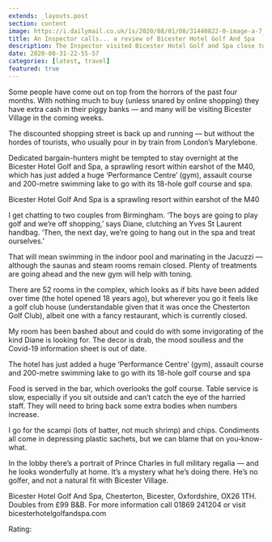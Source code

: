 ```yaml
---
extends: _layouts.post
section: content
image: https://i.dailymail.co.uk/1s/2020/08/01/08/31440822-0-image-a-7_1596267699598.jpg 
title: An Inspector calls... a review of Bicester Hotel Golf And Spa 
description: The Inspector visited Bicester Hotel Golf and Spa close to the M40. He said it would suit bargain hunters heading to the nearby shopping mecca - but found his room drab and table service slow. 
date: 2020-08-31-22-55-57 
categories: [latest, travel] 
featured: true 
--- 
```

Some people have come out on top from the horrors of the past four months. With nothing much to buy (unless snared by online shopping) they have extra cash in their piggy banks — and many will be visiting Bicester Village in the coming weeks.

The discounted shopping street is back up and running — but without the hordes of tourists, who usually pour in by train from London’s Marylebone.

Dedicated bargain-hunters might be tempted to stay overnight at the Bicester Hotel Golf and Spa, a sprawling resort within earshot of the M40, which has just added a huge ‘Performance Centre’ (gym), assault course and 200-metre swimming lake to go with its 18-hole golf course and spa.

Bicester Hotel Golf And Spa is a sprawling resort within earshot of the M40

I get chatting to two couples from Birmingham. ‘The boys are going to play golf and we’re off shopping,’ says Diane, clutching an Yves St Laurent handbag. ‘Then, the next day, we’re going to hang out in the spa and treat ourselves.’

That will mean swimming in the indoor pool and marinating in the Jacuzzi — although the saunas and steam rooms remain closed. Plenty of treatments are going ahead and the new gym will help with toning. 

There are 52 rooms in the complex, which looks as if bits have been added over time (the hotel opened 18 years ago), but wherever you go it feels like a golf club house (understandable given that it was once the Chesterton Golf Club), albeit one with a fancy restaurant, which is currently closed.

My room has been bashed about and could do with some invigorating of the kind Diane is looking for. The decor is drab, the mood soulless and the Covid-19 information sheet is out of date. 

The hotel has just added a huge ‘Performance Centre’ (gym), assault course and 200-metre swimming lake to go with its 18-hole golf course and spa

Food is served in the bar, which overlooks the golf course. Table service is slow, especially if you sit outside and can’t catch the eye of the harried staff. They will need to bring back some extra bodies when numbers increase.

I go for the scampi (lots of batter, not much shrimp) and chips. Condiments all come in depressing plastic sachets, but we can blame that on you-know-what. 

In the lobby there’s a portrait of Prince Charles in full military regalia — and he looks wonderfully at home. It’s a mystery what he’s doing there. He’s no golfer, and not a natural fit with Bicester Village.

Bicester Hotel Golf And Spa, Chesterton, Bicester, Oxfordshire, OX26 1TH. Doubles from £99 B&B. For more information call 01869 241204 or visit bicesterhotelgolfandspa.com 



Rating: 

